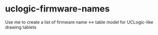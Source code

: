 # uclogic-firmware-names
Use me to create a list of firmware name &lt;-> table model for UCLogic-like drawing tablets
